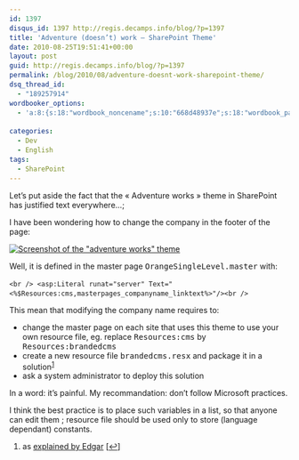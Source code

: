 ```yaml
---
id: 1397
disqus_id: 1397 http://regis.decamps.info/blog/?p=1397
title: 'Adventure (doesn’t) work – SharePoint Theme'
date: 2010-08-25T19:51:41+00:00
layout: post
guid: http://regis.decamps.info/blog/?p=1397
permalink: /blog/2010/08/adventure-doesnt-work-sharepoint-theme/
dsq_thread_id:
  - "189257914"
wordbooker_options:
  - 'a:8:{s:18:"wordbook_noncename";s:10:"668d48937e";s:18:"wordbook_page_post";s:4:"-100";s:18:"wordbook_orandpage";s:1:"2";s:23:"wordbook_default_author";s:1:"1";s:23:"wordbook_extract_length";s:3:"256";s:19:"wordbook_actionlink";s:3:"300";s:18:"wordbook_attribute";s:0:"";s:29:"wordbooker_status_update_text";s:33:"New blog post :  %title% - %link%";}'

categories:
  - Dev
  - English
tags:
  - SharePoint
---
```

Let’s put aside the fact that the « Adventure works » theme in SharePoint has justified text everywhere…;

I have been wondering how to change the company in the footer of the page:
  
[<img class="alignnone size-medium wp-image-1398" title="adventure screenshot" src="/blog/wp-content/uploads/2010/08/adventure_screenshot-350x236.png" alt="Screenshot of the &quot;adventure works&quot; theme" width="350" height="236" srcset="/blog/wp-content/uploads/2010/08/adventure_screenshot-350x236.png 350w, /blog/wp-content/uploads/2010/08/adventure_screenshot.png 994w" sizes="(max-width: 350px) 100vw, 350px" />](/blog/wp-content/uploads/2010/08/adventure_screenshot.png)

Well, it is defined in the master page <tt>OrangeSingleLevel.master</tt> with:
  
`<br />
<asp:Literal runat="server" Text="<%$Resources:cms,masterpages_companyname_linktext%>"/><br />
` 

This mean that modifying the company name requires to:

  * change the master page on each site that uses this theme to use your own resource file, eg. replace <tt>Resources:cms</tt> by <tt>Resources:brandedcms</tt>
  * create a new resource file <tt>brandedcms.resx</tt> and package it in a solution<sup><a href="#footnote_0_1397" id="identifier_0_1397" class="footnote-link footnote-identifier-link" title="as explained by Edgar">1</a></sup>
  * ask a system administrator to deploy this solution

In a word: it’s painful. My recommandation: don’t follow Microsoft practices.

I think the best practice is to place such variables in a list, so that anyone can edit them ; resource file should be used only to store (language dependant) constants.

<ol class="footnotes">
  <li id="footnote_0_1397" class="footnote">
    as <a href="http://blog.nftinside.com/post/2009/03/11/CustomSiteActionxml-pour-site-de-publication-%3A-fichier-de-ressource-obligatoire">explained by Edgar</a> [<a href="#identifier_0_1397" class="footnote-link footnote-back-link">&#8617;</a>]
  </li>
</ol>
